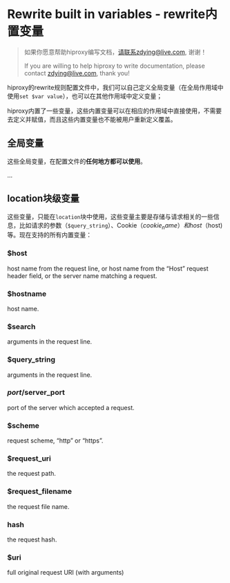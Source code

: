 # Rewrite built in variables - rewrite内置变量

> 如果你愿意帮助hiproxy编写文档，请联系zdying@live.com, 谢谢！
>
> If you are willing to help hiproxy to write documentation, please contact zdying@live.com, thank you!

hiproxy的rewrite规则配置文件中，我们可以自己定义全局变量（在全局作用域中使用`set $var value`），也可以在其他作用域中定义变量；

hiproxy内置了一些变量，这些内置变量可以在相应的作用域中直接使用，不需要去定义并赋值，而且这些内置变量也不能被用户重新定义覆盖。

## 全局变量

这些全局变量，在配置文件的**任何地方都可以使用**。

...

## location块级变量

这些变量，只能在`location`块中使用，这些变量主要是存储与请求相关的一些信息，比如请求的参数（`$query_string`）、Cookie（$cookie_name）和host（$host)等。现在支持的所有内置变量：

### $host
host name from the request line, or host name from the “Host” request header field, or the server name matching a request.

### $hostname
host name.

### $search
arguments in the request line.

### $query_string
arguments in the request line.

### $port/$server_port
port of the server which accepted a request.

### $scheme
request scheme, “http” or “https”.

### $request_uri
the request path.

### $request_filename
the request file name.

### hash
the request hash.

### $uri
full original request URI (with arguments)

